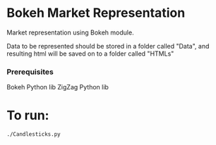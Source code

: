 # Bokeh Market Representation

Market representation using Bokeh module.

Data to be represented should be stored in a folder called "Data", and resulting html will be saved on to a folder called "HTMLs"

### Prerequisites
Bokeh Python lib
ZigZag Python lib

# To run:
```
./Candlesticks.py
```
